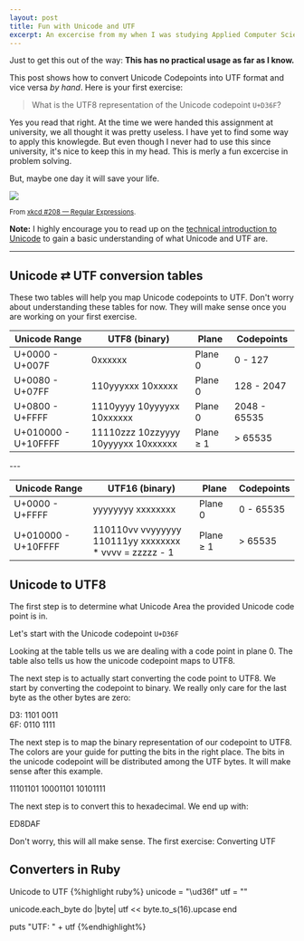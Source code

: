 ```yaml
---
layout: post
title: Fun with Unicode and UTF
excerpt: An excercise from my when I was studying Applied Computer Science.
---
```

Just to get this out of the way: **This has no practical usage as far as I know.**

This post shows how to convert Unicode Codepoints into UTF format and vice versa *by hand*. Here is your first exercise:

> What is the UTF8 representation of the Unicode codepoint `U+D36F`?

Yes you read that right. At the time we were handed this assignment at university, we all thought it was pretty useless. I have yet to find some way to apply this knowlegde. But even though I never had to use this since university, it's nice to keep this in my head. This is merly a fun excercise in problem solving.

But, maybe one day it will save your life.

<img src="http://imgs.xkcd.com/comics/regular_expressions.png" />

<small class="text-muted">From <a href="https://xkcd.com/208/">xkcd #208 &mdash; Regular Expressions</a>.</small>

**Note:** I highly encourage you to read up on the [technical introduction to Unicode](http://www.unicode.org/standard/principles.html) to gain a basic understanding of what Unicode and UTF are.

---

## Unicode &#8644; UTF conversion tables

These two tables will help you map Unicode codepoints to UTF. Don't worry about understanding these tables for now. They will make sense once you are working on your first exercise.

<table class="table table-striped table-hover unicode">
  <thead>
  <tr>
    <th>Unicode Range</th>
    <th>UTF8 (binary)</th>
    <th>Plane</th>
    <th>Codepoints</th>
  </tr>
  </thead>
  <tbody>

  <tr>
    <td>U+00<span class="bg-green">00</span> - U+00<span class="bg-green">7F</span></td>
    <td>0<span class="bg-green">xxxxxx</span></td>
    <td>Plane 0</td>
    <td>0 - 127</td>
  </tr>

  <tr>
    <td>U+<span class="bg-orange">00</span><span class="bg-green">80</span> - U+<span class="bg-orange">07</span><span class="bg-green">FF</span></td>
    <td>110<span class="bg-orange">yyy</span><span class="bg-green">xxx</span> 10<span class="bg-green">xxxxx</span></td>
    <td>Plane 0</td>
    <td>128 - 2047</td>
  </tr>

  <tr>
    <td>U+<span class="bg-orange">08</span><span class="bg-green">00</span> - U+<span class="bg-orange">FF</span><span class="bg-green">FF</span></td>
    <td>1110<span class="bg-orange">yyyy</span> 10<span class="bg-orange">yyyy</span><span class="bg-green">xx</span> 10<span class="bg-green">xxxxxx</span></td>
    <td>Plane 0</td>
    <td>2048 - 65535</td>
  </tr>

  <tr>
    <td>U+<span class="bg-blue">01</span><span class="bg-orange">00</span><span class="bg-green">00</span> - U+<span class="bg-blue">10</span><span class="bg-orange">FF</span><span class="bg-green">FF</span></td>
    <td>11110<span class="bg-blue">zzz</span> 10<span class="bg-blue">zz</span><span class="bg-orange">yyyy</span> 10<span class="bg-orange">yyyy</span><span class="bg-green">xx</span> 10<span class="bg-green">xxxxxx</span></td>
    <td>Plane &#8805; 1</td>
    <td>&gt; 65535</td>
  </tr>
  </tbody>
</table>
---
<table class="table table-striped table-hover unicode">
  <thead>
  <tr>
    <th>Unicode Range</th>
    <th>UTF16 (binary)</th>
    <th>Plane</th>
    <th>Codepoints</th>
  </tr>
  </thead>
  <tbody>

  <tr>
    <td>U+<span class="bg-orange">00</span><span class="bg-green">00</span> - U+<span class="bg-orange">FF</span><span class="bg-green">FF</span></td>
    <td><span class="bg-orange">yyyyyyyy</span>  <span class="bg-green">xxxxxxxx</span></td>
    <td>Plane 0</td>
    <td>0 - 65535</td>
  </tr>

  <tr>
    <td>U+<span class="bg-blue">01</span><span class="bg-orange">00</span><span class="bg-green">00</span> - U+<span class="bg-blue">10</span><span class="bg-orange">FF</span><span class="bg-green">FF</span></td>
    <td>
      110110<span class="bg-pink">vv</span> <span class="bg-pink">vv</span><span class="bg-orange">yyyyyy</span> 110111<span class="bg-orange">yy</span> <span class="bg-green">xxxxxxxx</span><br />
      * <span class="bg-pink">vvvv</span> = <span class="bg-blue">zzzzz</span> - 1
    </td>
    <td>Plane &#8805; 1</td>
    <td>&gt; 65535</td>
  </tr>
  </tbody>
</table>

## Unicode to UTF8

The first step is to determine what Unicode Area the provided Unicode code point is in.

Let's start with the Unicode codepoint `U+D36F`

Looking at the table tells us we are dealing with a code point in plane 0. The table also tells us how the unicode codepoint maps to UTF8.

The next step is to actually start converting the code point to UTF8.
We start by converting the codepoint to binary.
We really only care for the last byte as the other bytes are zero:

<p class="unicode">
D3: <span class="bg-orange">1101 0011</span><br />
6F: <span class="bg-green">0110 1111</span>
</p>

The next step is to map the binary representation of our codepoint to UTF8. The colors are your guide for putting the bits in the right place. The bits in the unicode codepoint will be distributed among the UTF bytes. It will make sense after this example.
<p class="unicode">
1110<span class="bg-orange">1101</span> 10<span class="bg-orange">0011</span><span class="bg-green">01</span> 10<span class="bg-green">101111</span>
</p>

The next step is to convert this to hexadecimal. We end up with:

ED8DAF

Don't worry, this will all make sense.
The first exercise: Converting UTF 

## Converters in Ruby

Unicode to UTF
{%highlight ruby%}
unicode = "\ud36f"
utf = ""

unicode.each_byte do |byte|
  utf << byte.to_s(16).upcase
end

puts "UTF: " + utf
{%endhighlight%}

